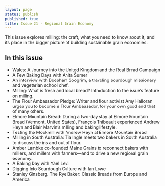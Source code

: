 ```yaml
---
layout: page
status: publish
published: true
title: Issue 21 - Regional Grain Economy
---
```


This issue explores milling: the craft, what you need to know about it, and its place in the bigger picture of building sustainable grain economies.

## In this issue

-   Wales: A Journey into the United Kingdom and the Real Bread Campaign
-   A Few Baking Days with Anita Šumer
-   An interview with Beesham Soogrim, a traveling sourdough missionary and vegetarian school chef.
-   Milling: What is fresh and local bread? Introduction to the issue’s feature on milling.
-   The Flour Ambassador Pledge: Writer and flour activist Amy Halloran urges you to become a Flour Ambassador, for your own good and that of many others.
-   Elmore Mountain Bread: During a two-day stay at Elmore Mountain Bread (Vermont, United States), François Thibeault experienced Andrew Heyn and Blair Marvin’s milling and baking lifestyle.
-   Testing the Mockmill with Andrew Heyn at Elmore Mountain Bread
-   Milling in South Australia: Tia Ingle meets two bakers in South Australia to discuss the ins and out of flour.
-   Amber Lambke co-founded Maine Grains to reconnect bakers with millers, and millers with farmers—and to drive a new regional grain economy.
-   A Baking Day with Yael Levi
-   Digging Into Sourdough Culture with Ian Lowe
-   Stanley Ginsberg. The Rye Baker: Classic Breads from Europe and America

